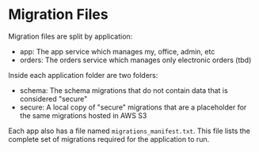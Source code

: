 # Migration Files

Migration files are split by application:

- app: The app service which manages my, office, admin, etc
- orders: The orders service which manages only electronic orders (tbd)

Inside each application folder are two folders:

- schema: The schema migrations that do not contain data that is considered "secure"
- secure: A local copy of "secure" migrations that are a placeholder for the same migrations hosted in AWS S3

Each app also has a file named `migrations_manifest.txt`. This file lists the complete set of migrations required for
the application to run.
